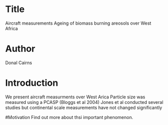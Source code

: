 

# Title
Aircraft measurements Ageing of biomass burning areosols over West Africa


# Author
Donal Cairns

# Introduction
We present aircraft measurments over West Arica
Particle size was measured using a PCASP (Bloggs et al 2004)
Jones et al conducted several studies but continental scale measurements have not changed significantly

#Motivation
Find out more about thsi important phenomenon.